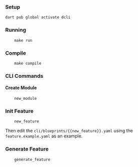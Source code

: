 


### Setup
```
dart pub global activate dcli
```


### Running
```
    make run
```


### Compile
```
    make compile
```

### CLI Commands

#### Create Module
```
    new_module
```

### Init Feature
```
    new_feature
```
Then edit the `cli/blueprints/{{new_feature}}.yaml` using the `feature.example.yaml` as an example.

### Generate Feature

```
    generate_feature
```

